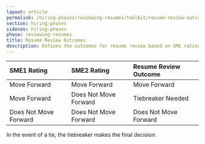 ```yaml
---
layout: article
permalink: /hiring-phases/reviewing-resumes/toolkit/resume-review-outcomes/
section: hiring-phases
sidenav: hiring-phases
phase: reviewing-resumes
title: Resume Review Outcomes
description: Defines the outcomes for resume review based on SME ratings.
---
```


| SME1 Rating | SME2 Rating | Resume Review Outcome |
| :--- | :--- | :--- |
| Move Forward | Move Forward | Move Forward |
| Move Forward | Does Not Move Forward | Tiebreaker Needed |
| Does Not Move Forward | Does Not Move Forward | Does Not Move Forward |

In the event of a tie, the tiebreaker makes the final decision.
